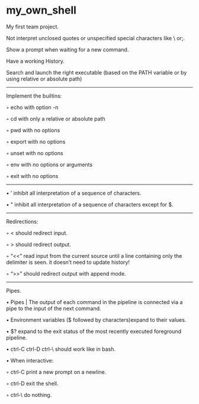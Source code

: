 # my_own_shell

My first team project. 

Not interpret unclosed quotes or unspecified special characters like \ or;.

Show a prompt when waiting for a new command.

Have a working History.

Search and launch the right executable (based on the PATH variable or by using
relative or absolute path)
_______________________
Implement the builtins:

◦ echo with option -n

◦ cd with only a relative or absolute path

◦ pwd with no options

◦ export with no options

◦ unset with no options

◦ env with no options or arguments

◦ exit with no options
_______________________


• ’ inhibit all interpretation of a sequence of characters.

• " inhibit all interpretation of a sequence of characters except for $.
_______________________

Redirections:

◦ < should redirect input.

◦ > should redirect output.

◦ “<<” read input from the current source until a line containing only the delimiter is seen. it doesn’t need to update history!

◦ “>>” should redirect output with append mode.
_______________________

Pipes.

• Pipes | The output of each command in the pipeline is connected via a pipe to the
input of the next command.

• Environment variables ($ followed by characters)expand to their values.

• $? expand to the exit status of the most recently executed foreground
pipeline.

• ctrl-C ctrl-D ctrl-\ should work like in bash.

• When interactive:

◦ ctrl-C print a new prompt on a newline.

◦ ctrl-D exit the shell.

◦ ctrl-\ do nothing.
